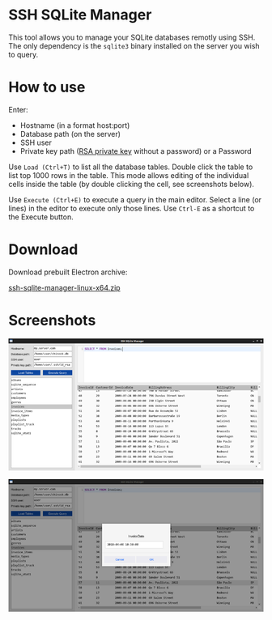 # SSH SQLite Manager

This tool allows you to manage your SQLite databases remotly using SSH. The only dependency is the `sqlite3` binary installed on the server you wish to query.

# How to use

Enter:
* Hostname (in a format host:port)
* Database path (on the server)
* SSH user
* Private key path ([RSA private key](https://wiki.archlinux.org/index.php/SSH_keys#Generating_an_SSH_key_pair) without a password) or a Password

Use `Load (Ctrl+T)` to list all the database tables. Double click the table to list top 1000 rows in the table. This mode allows editing of the individual cells inside the table (by double clicking the cell, see screenshots below).

Use `Execute (Ctrl+E)` to execute a query in the main editor. Select a line (or lines) in the editor to execute only those lines. Use `Ctrl-E` as a shortcut to the Execute button.

# Download

Download prebuilt Electron archive:

[ssh-sqlite-manager-linux-x64.zip](https://karabaja4.blob.core.windows.net/stuff/ssh-sqlite-manager-linux-x64.zip)

# Screenshots

![Alt text](screenshot1.png?raw=true)

![Alt text](screenshot2.png?raw=true)
